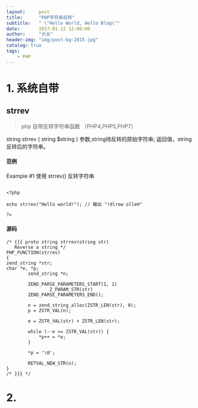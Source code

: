 ```yaml
---
layout:     post
title:      "PHP字符串反转"
subtitle:   " \"Hello World, Hello Blog\""
date:       2017-01-12 12:00:00
author:     "大业"
header-img: "img/post-bg-2015.jpg"
catalog: true
tags:
    - PHP
---
```



# 1. 系统自带
## strrev
>php 自带反转字符串函数 （PHP4,PHP5,PHP7）

string strrev ( string $string )
参数,string待反转的原始字符串;
返回值，string 反转后的字符串。

#### 范例
Example #1 使用 strrev() 反转字符串

```

<?php

echo strrev("Hello world!"); // 输出 "!dlrow olleH"

?>

```

#### 源码
```
/* {{{ proto string strrev(string str)
   Reverse a string */
PHP_FUNCTION(strrev)
{
zend_string *str;
char *e, *p;
        zend_string *n;

        ZEND_PARSE_PARAMETERS_START(1, 1)
                Z_PARAM_STR(str)
        ZEND_PARSE_PARAMETERS_END();

        n = zend_string_alloc(ZSTR_LEN(str), 0);
        p = ZSTR_VAL(n);

        e = ZSTR_VAL(str) + ZSTR_LEN(str);

        while (--e >= ZSTR_VAL(str)) {
            *p++ = *e;
        }

        *p = '\0';

        RETVAL_NEW_STR(n);
}
/* }}} */
```

# 2.
